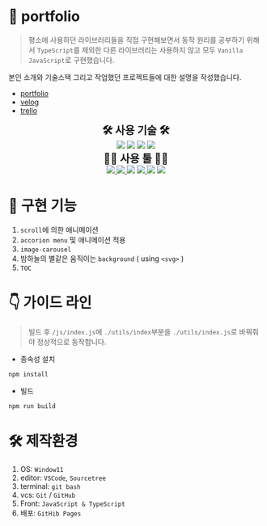 # 🐲 portfolio
> 평소에 사용하던 라이브러리들을 직접 구현해보면서 동작 원리를 공부하기 위해서 `TypeScript`를 제외한 다른 라이브러리는 사용하지 않고 모두 `Vanilla JavaScript`로 구현했습니다.

본인 소개와 기술스택 그리고 작업했던 프로젝트들에 대한 설명을 작성했습니다.

- [portfolio](https://1-blue.github.io/portfolio)
- [velog](https://velog.io/@1-blue/series/%ED%8F%AC%ED%8A%B8%ED%8F%B4%EB%A6%AC%EC%98%A4)
- [trello](https://trello.com/b/xydemYIK/portfolio)

<section align="center">
  <h2 style="text-align: center; margin: 0;">🛠️ 사용 기술 🛠️</h2>
  <img src="https://img.shields.io/badge/HTML5-E34F26?style=flat-square&logo=HTML5&logoColor=white" />
  <img src="https://img.shields.io/badge/CSS3-1572B6?style=flat-square&logo=CSS3&logoColor=white" />
  <img src="https://img.shields.io/badge/JavaScript-F7DF1E?style=flat-square&logo=JavaScript&logoColor=white" />
  <img src="https://img.shields.io/badge/Typescript-3178C6?style=flat-square&logo=Typescript&logoColor=white" />
</section>

<section align="center">
  <h2 style="text-align: center; margin: 0;">💁‍♂️ 사용 툴 🙋‍♂️</h2>
  <a href="https://trello.com/b/AT4Z2NOe/blemarket">
    <img src="https://img.shields.io/badge/Trello-0052CC?style=flat-square&logo=Trello&logoColor=white" />
  </a>
  <a href="https://velog.io/@1-blue/series/blemarket">
    <img src="https://img.shields.io/badge/Velog-20C997?style=flat-square&logo=Velog&logoColor=white" />
  </a>
  <img src="https://img.shields.io/badge/Git-F05032?style=flat-square&logo=Git&logoColor=white" />
  <a href="https://github.com/1-blue/blemarket">
    <img src="https://img.shields.io/badge/GitHub-609926?style=flat-square&logo=GitHub&logoColor=white" />
  </a>
  <img src="https://img.shields.io/badge/Sourcetree-0052CC?style=flat-square&logo=Sourcetree&logoColor=white" />
  <img src="https://img.shields.io/badge/VsCode-007ACC?style=flat-square&logo=VisualStudioCode&logoColor=white" />
</section>

# 👀 구현 기능
1. `scroll`에 의한 애니메이션
2. `accorion menu` 및 애니메이션 적용
3. `image-carousel`
4. 밤하늘의 별같은 움직이는 `background` ( using `<svg>` )
5. `TOC`

# 👇 가이드 라인
> 빌드 후 `/js/index.js`에 `./utils/index`부분을 `./utils/index.js`로 바꿔줘야 정상적으로 동작합니다.

+ 종속성 설치
```bash
npm install
```

+ 빌드
```bash
npm run build
```

# 🛠️ 제작환경
1. OS: `Window11`
2. editor: `VSCode`, `Sourcetree`
3. terminal: `git bash`
4. vcs: `Git` / `GitHub`
5. Front: `JavaScript & TypeScript`
6. 배포: `GitHib Pages`